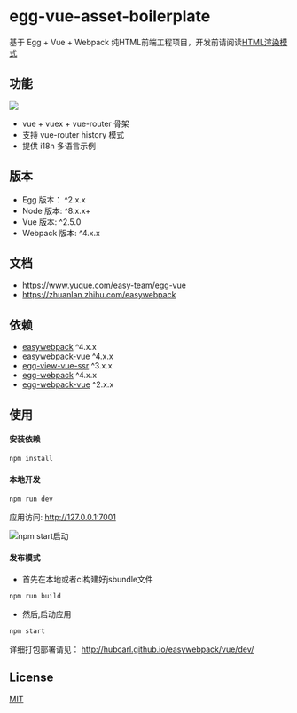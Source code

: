 # egg-vue-asset-boilerplate

基于 Egg + Vue + Webpack 纯HTML前端工程项目，开发前请阅读[HTML渲染模式](https://www.yuque.com/easy-team/egg-vue/html)

## 功能

![](https://github.com/hubcarl/egg-vue-webpack-boilerplate/blob/master/docs/images/admin.png?raw=true)

- vue + vuex + vue-router 骨架
- 支持 vue-router history 模式
- 提供 i18n 多语言示例

## 版本

- Egg 版本： ^2.x.x
- Node 版本: ^8.x.x+
- Vue 版本: ^2.5.0
- Webpack 版本: ^4.x.x

## 文档

- https://www.yuque.com/easy-team/egg-vue
- https://zhuanlan.zhihu.com/easywebpack


## 依赖

- [easywebpack](https://github.com/easy-team/easywebpack) ^4.x.x
- [easywebpack-vue](https://github.com/easy-team/easywebpack) ^4.x.x
- [egg-view-vue-ssr](https://github.com/easy-team/egg-view-vue-ssr) ^3.x.x
- [egg-webpack](https://github.com/easy-team/egg-webpack) ^4.x.x
- [egg-webpack-vue](https://github.com/easy-team/egg-webpack-vue) ^2.x.x


## 使用

#### 安装依赖

```bash
npm install
```


#### 本地开发

```bash
npm run dev
```

应用访问: http://127.0.0.1:7001

![npm start启动](https://github.com/hubcarl/egg-vue-webpack-boilerplate/blob/master/docs/images/webpack-build.png)


#### 发布模式

- 首先在本地或者ci构建好jsbundle文件

```bash
npm run build 
```

- 然后,启动应用

```bash
npm start 
```

详细打包部署请见： http://hubcarl.github.io/easywebpack/vue/dev/


## License

[MIT](LICENSE)

